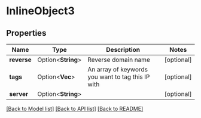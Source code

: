 # InlineObject3

## Properties

Name | Type | Description | Notes
------------ | ------------- | ------------- | -------------
**reverse** | Option<**String**> | Reverse domain name | [optional]
**tags** | Option<**Vec<String>**> | An array of keywords you want to tag this IP with | [optional]
**server** | Option<**String**> |  | [optional]

[[Back to Model list]](../README.md#documentation-for-models) [[Back to API list]](../README.md#documentation-for-api-endpoints) [[Back to README]](../README.md)


